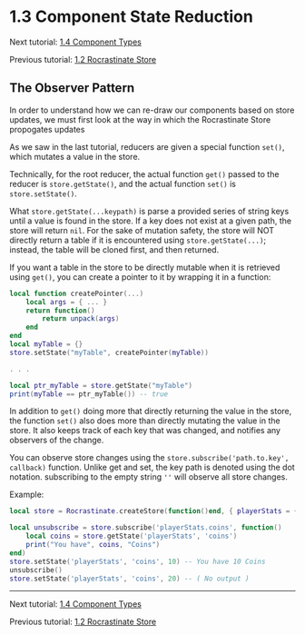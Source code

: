 # 1.3 Component State Reduction

Next tutorial: [1.4 Component Types](1-4-component-types.md)

Previous tutorial: [1.2 Rocrastinate Store](1-2-rocrastinate-store.md)

## The Observer Pattern

In order to understand how we can re-draw our components based on store updates, we must first look at the way in which the Rocrastinate Store propogates updates

As we saw in the last tutorial, reducers are given a special function `set()`, which mutates a value in the store.

Technically, for the root reducer, the actual function `get()` passed to the reducer is `store.getState()`, and the actual function `set()` is `store.setState()`.

What `store.getState(...keypath)` is parse a provided series of string keys until a value is found in the store. If a key does not exist at a given path, the store will return `nil`. For the sake of mutation safety, the store will NOT directly return a table if it is encountered using `store.getState(...)`; instead, the table will be cloned first, and then returned.

If you want a table in the store to be directly mutable when it is retrieved using `get()`, you can create a pointer to it by wrapping it in a function:

```lua
local function createPointer(...)
    local args = { ... }
    return function()
        return unpack(args)
    end
end
local myTable = {}
store.setState("myTable", createPointer(myTable))

. . .

local ptr_myTable = store.getState("myTable")
print(myTable == ptr_myTable()) -- true
```

In addition to `get()` doing more that directly returning the value in the store, the function `set()` also does more than directly mutating the value in the store. It also keeps track of each key that was changed, and notifies any observers of the change.

You can observe store changes using the `store.subscribe('path.to.key', callback)` function. Unlike get and set, the key path is denoted using the dot notation. subscribing to the empty string `''` will observe all store changes.

Example:
```lua
local store = Rocrastinate.createStore(function()end, { playerStats = { coins = 0 } })

local unsubscribe = store.subscribe('playerStats.coins', function()
    local coins = store.getState('playerStats', 'coins')
    print("You have", coins, "Coins")
end)
store.setState('playerStats', 'coins', 10) -- You have 10 Coins
unsubscribe()
store.setState('playerStats', 'coins', 20) -- ( No output )
```

---

Next tutorial: [1.4 Component Types](1-4-component-types.md)

Previous tutorial: [1.2 Rocrastinate Store](1-2-rocrastinate-store.md)